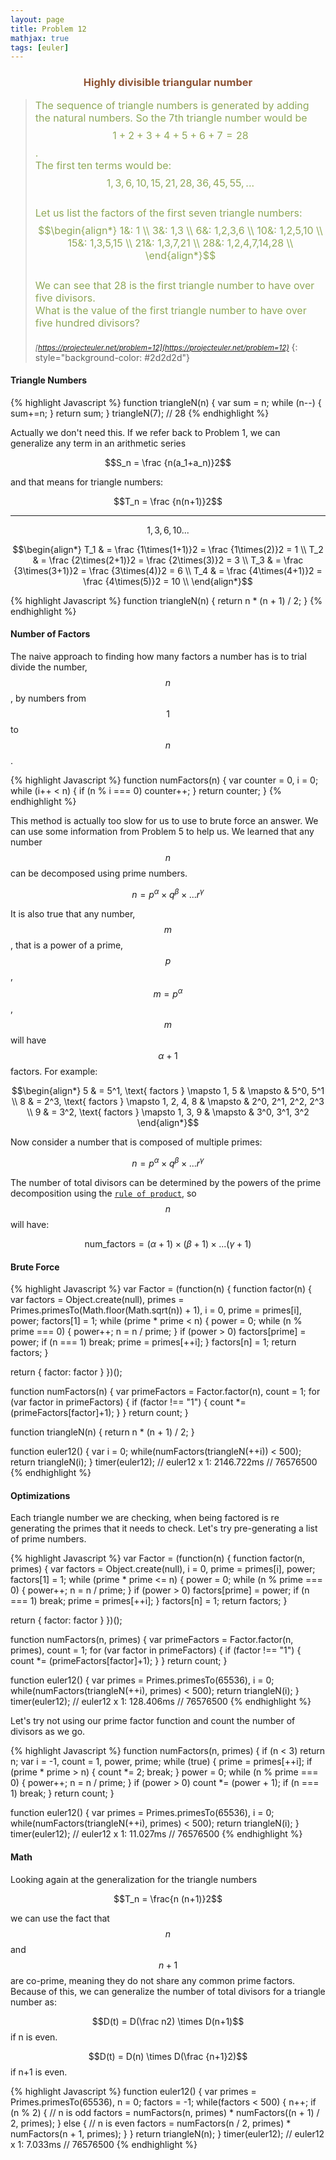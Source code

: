 ```yaml
---
layout: page
title: Problem 12
mathjax: true
tags: [euler]
---
```


<h3 style="color: #8f5536; text-align: center">Highly divisible triangular number</h3>

> <small><span style="font-size:1rem; color:#90a959">The sequence of triangle numbers is generated by adding the natural numbers. So the 7th triangle number would be $$1 + 2 + 3 + 4 + 5 + 6 + 7 = 28$$.<br>
> The first ten terms would be:<br>
> $$1, 3, 6, 10, 15, 21, 28, 36, 45, 55, ...$$<br>
> Let us list the factors of the first seven triangle numbers:<br>
> $$\begin{align*}
1&: 1 \\
3&: 1,3 \\
6&: 1,2,3,6 \\
10&: 1,2,5,10 \\
15&: 1,3,5,15 \\
21&: 1,3,7,21 \\
28&: 1,2,4,7,14,28 \\
\end{align*}$$<br>
> We can see that 28 is the first triangle number to have over five divisors.<br>
> What is the value of the first triangle number to have over five hundred divisors?<br><br></span>
> <cite>[https://projecteuler.net/problem=12](https://projecteuler.net/problem=12)</cite></small>
{: style="background-color: #2d2d2d"}

#### Triangle Numbers

{% highlight Javascript %}
function triangleN(n) {
  var sum = n;
  while (n--) {
    sum+=n;
  }
  return sum;
}
triangleN(7);
// 28
{% endhighlight %}

Actually we don't need this. If we refer back to Problem 1, we can generalize any term in an arithmetic series

$$S_n = \frac {n(a_1+a_n)}2$$

and that means for triangle numbers:

$$T_n = \frac {n(n+1)}2$$

----

$$1,3,6,10...$$

$$\begin{align*}
T_1 & = \frac {1\times(1+1)}2 = \frac {1\times(2)}2 = 1 \\
T_2 & = \frac {2\times(2+1)}2 = \frac {2\times(3)}2 = 3 \\
T_3 & = \frac {3\times(3+1)}2 = \frac {3\times(4)}2 = 6 \\
T_4 & = \frac {4\times(4+1)}2 = \frac {4\times(5)}2 = 10 \\
\end{align*}$$

{% highlight Javascript %}
function triangleN(n) {
  return n * (n + 1) / 2;
}
{% endhighlight %}

#### Number of Factors

The naive approach to finding how many factors a number has is to trial divide the number, $$n$$, by numbers from $$1$$ to $$n$$.

{% highlight Javascript %}
function numFactors(n) {
  var counter = 0, i = 0;
  while (i++ < n) {
    if (n % i === 0) counter++;
  }
  return counter;
}
{% endhighlight %}

This method is actually too slow for us to use to brute force an answer. We can use some information from Problem 5 to help us. We learned that any number $$n$$ can be decomposed using prime numbers.

$$n = p^\alpha \times q^\beta \times ... r^\gamma$$

It is also true that any number, $$m$$, that is a power of a prime, $$p$$, $$m=p^\alpha$$, $$m$$ will have $$\alpha+1$$ factors. For example:

$$\begin{align*}
5 & = 5^1, \text{ factors } \mapsto 1, 5 & \mapsto & 5^0, 5^1 \\
8 & = 2^3, \text{ factors }  \mapsto 1, 2, 4, 8 & \mapsto & 2^0, 2^1, 2^2, 2^3 \\
9 & = 3^2, \text{ factors }  \mapsto 1, 3, 9 & \mapsto & 3^0, 3^1, 3^2
\end{align*}$$

Now consider a number that is composed of multiple primes:

$$n = p^\alpha \times q^\beta \times ... r^\gamma$$

The number of total divisors can be determined by the powers of the prime decomposition using the [`rule of product`](http://en.wikipedia.org/wiki/Rule_of_product), so $$n$$ will have:

$$\text{num_factors} = (\alpha+1)\times(\beta+1)\times...(\gamma+1)$$

#### Brute Force

{% highlight Javascript %}
var Factor = (function(n) {
  function factor(n) {
    var factors = Object.create(null),
        primes = Primes.primesTo(Math.floor(Math.sqrt(n)) + 1),
        i = 0,
        prime = primes[i],
        power;
    factors[1] = 1;
    while (prime * prime < n) {
      power = 0;
      while (n % prime === 0) {
        power++;
        n = n / prime;
      }
      if (power > 0) factors[prime] = power;
      if (n === 1) break;
      prime = primes[++i];
    }
    factors[n] = 1;
    return factors;
  }

  return {
    factor: factor
  }
})();

function numFactors(n) {
  var primeFactors = Factor.factor(n),
      count = 1;
  for (var factor in primeFactors) {
    if (factor !== "1") {
      count *= (primeFactors[factor]+1);
    }
  }
  return count;
}

function triangleN(n) {
  return n * (n + 1) / 2;
}

function euler12() {
  var i = 0;
  while(numFactors(triangleN(++i)) < 500);
  return triangleN(i);
}
timer(euler12);
// euler12 x 1: 2146.722ms
// 76576500
{% endhighlight %}

#### Optimizations

Each triangle number we are checking, when being factored is re generating the primes that it needs to check. Let's try pre-generating a list of prime numbers.

{% highlight Javascript %}
var Factor = (function(n) {
  function factor(n, primes) {
    var factors = Object.create(null),
        i = 0,
        prime = primes[i],
        power;
    factors[1] = 1;
    while (prime * prime <= n) {
      power = 0;
      while (n % prime === 0) {
        power++;
        n = n / prime;
      }
      if (power > 0) factors[prime] = power;
      if (n === 1) break;
      prime = primes[++i];
    }
    factors[n] = 1;
    return factors;
  }

  return {
    factor: factor
  }
})();

function numFactors(n, primes) {
  var primeFactors = Factor.factor(n, primes),
      count = 1;
  for (var factor in primeFactors) {
    if (factor !== "1") {
      count *= (primeFactors[factor]+1);
    }
  }
  return count;
}

function euler12() {
  var primes = Primes.primesTo(65536),
      i = 0;
  while(numFactors(triangleN(++i), primes) < 500);
  return triangleN(i);
}
timer(euler12);
// euler12 x 1: 128.406ms
// 76576500
{% endhighlight %}

Let's try not using our prime factor function and count the number of divisors as we go.

{% highlight Javascript %}
function numFactors(n, primes) {
  if (n < 3) return n;
  var i = -1, count = 1, power, prime;
  while (true) {
    prime = primes[++i];
    if (prime * prime > n) {
      count *= 2;
      break;
    }
    power = 0;
    while (n % prime === 0) {
      power++;
      n = n / prime;
    }
    if (power > 0) count *= (power + 1);
    if (n === 1) break;
  }
  return count;
}

function euler12() {
  var primes = Primes.primesTo(65536),
      i = 0;
  while(numFactors(triangleN(++i), primes) < 500);
  return triangleN(i);
}
timer(euler12);
// euler12 x 1: 11.027ms
// 76576500
{% endhighlight %}

#### Math

Looking again at the generalization for the triangle numbers

$$T_n = \frac{n (n+1)}2$$

we can use the fact that $$n$$ and $$n+1$$ are co-prime, meaning they do not share any common prime factors. Because of this, we can generalize the number of total divisors for a triangle number as:

$$D(t) = D(\frac n2) \times D(n+1)$$ if n is even.

$$D(t) = D(n) \times D(\frac {n+1}2)$$ if n+1 is even.

{% highlight Javascript %}
function euler12() {
  var primes = Primes.primesTo(65536),
      n = 0;
      factors = -1;
  while(factors < 500) {
    n++;
    if (n % 2) { // n is odd
      factors = numFactors(n, primes) * numFactors((n + 1) / 2, primes);
    } else { // n is even
      factors = numFactors(n / 2, primes) * numFactors(n + 1, primes);
    }
  }
  return triangleN(n);
}
timer(euler12);
// euler12 x 1: 7.033ms
// 76576500
{% endhighlight %}
